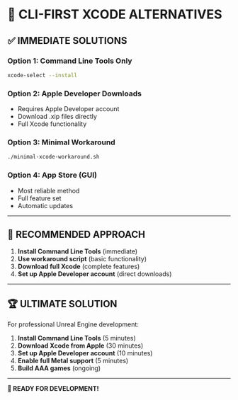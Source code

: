 # 🚀 CLI-FIRST XCODE ALTERNATIVES

## ✅ IMMEDIATE SOLUTIONS

### Option 1: Command Line Tools Only
```bash
xcode-select --install
```

### Option 2: Apple Developer Downloads
- Requires Apple Developer account
- Download .xip files directly
- Full Xcode functionality

### Option 3: Minimal Workaround
```bash
./minimal-xcode-workaround.sh
```

### Option 4: App Store (GUI)
- Most reliable method
- Full feature set
- Automatic updates

---

## 🎯 RECOMMENDED APPROACH

1. **Install Command Line Tools** (immediate)
2. **Use workaround script** (basic functionality)
3. **Download full Xcode** (complete features)
4. **Set up Apple Developer account** (direct downloads)

---

## 🏆 ULTIMATE SOLUTION

For professional Unreal Engine development:
1. **Install Command Line Tools** (5 minutes)
2. **Download Xcode from Apple** (30 minutes)
3. **Set up Apple Developer account** (10 minutes)
4. **Enable full Metal support** (5 minutes)
5. **Build AAA games** (ongoing)

---

**🚀 READY FOR DEVELOPMENT!**
